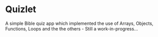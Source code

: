 # Quizlet
A simple Bible quiz app which implemented the use of Arrays, Objects, Functions, Loops and the the others - Still a work-in-progress...
